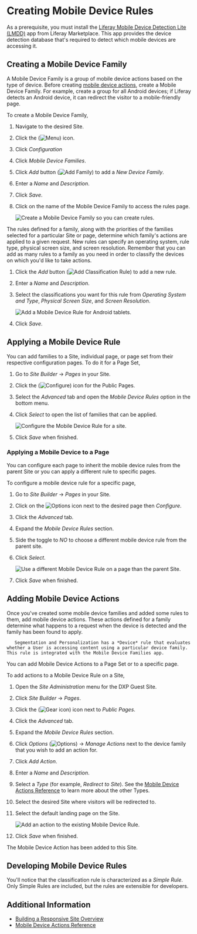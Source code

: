 # Creating Mobile Device Rules

As a prerequisite, you must install the [Liferay Mobile Device Detection Lite (LMDD)](https://web.liferay.com/marketplace/-/mp/application/92831494) app from Liferay Marketplace. This app provides the device detection database that's required to detect which mobile devices are accessing it. 

## Creating a Mobile Device Family

A Mobile Device Family is a group of mobile device actions based on the type of device. Before creating [mobile device actions](#adding-mobile-device-actions), create a Mobile Device Family. For example, create a group for all Android devices; if Liferay detects an Android device, it can redirect the visitor to a mobile-friendly page.

To create a Mobile Device Family,

1. Navigate to the desired Site. 
1. Click the (![Menu](../../images/icon-menu.png)) icon.
1. Click *Configuration*
1. Click *Mobile Device Families*.
1. Click *Add* button (![Add Family](../../images/icon-add.png)) to add a *New Device Family*.
1. Enter a *Name* and *Description*.
1. Click *Save*.
1. Click on the name of the Mobile Device Family to access the rules page.

    ![Create a Mobile Device Family so you can create rules.](./creating-mobile-device-rules/images/mobile-device-families.png)

The rules defined for a family, along with the priorities of the families selected for a particular Site or page, determine which family's actions are applied to a given request. New rules can specify an operating system, rule type, physical screen size, and screen resolution. Remember that you can add as many rules to a family as you need in order to classify the devices on which you'd like to take actions.

1. Click the *Add* button (![Add Classification Rule](../../images/icon-add.png)) to add a new rule.
1. Enter a *Name* and *Description*.
1. Select the classifications you want for this rule from *Operating System and Type*, *Physical Screen Size*, and *Screen Resolution*.

    ![Add a Mobile Device Rule for Android tablets.](creating-mobile-device-rules/images/02.png)

1. Click *Save*.

## Applying a Mobile Device Rule

You can add families to a Site, individual page, or page set from their respective configuration pages. To do it for a Page Set,

1. Go to *Site Builder* &rarr; *Pages* in your Site.
1. Click the (![Configure](../../images/icon-cog.png)) icon for the Public Pages.
1. Select the *Advanced* tab and open the *Mobile Device Rules* option in the bottom menu.
1. Click *Select* to open the list of families that can be applied.

    ![Configure the Mobile Device Rule for a site.](./creating-mobile-device-rules/images/03.png)

1. Click *Save* when finished.

### Applying a Mobile Device to a Page

You can configure each page to inherit the mobile device rules from the parent Site or you can apply a different rule to specific pages.

To configure a mobile device rule for a specific page,

1. Go to *Site Builder* &rarr; *Pages* in your Site.
1. Click on the ![Options](../../images/icon-options.png) icon next to the desired page then *Configure*.
1. Click the *Advanced* tab.
1. Expand the *Mobile Device Rules* section.
1. Side the toggle to *NO* to choose a different mobile device rule from the parent site.
1. Click *Select*.

    ![Use a different Mobile Device Rule on a page than the parent Site.](./creating-mobile-device-rules/images/04.png)

1. Click *Save* when finished.

## Adding Mobile Device Actions

Once you've created some mobile device families and added some rules to them, add mobile device actions. These actions defined for a family determine what happens to a request when the device is detected and the family has been found to apply.

```tip::
   Segmentation and Personalization has a *Device* rule that evaluates whether a User is accessing content using a particular device family. This rule is integrated with the Mobile Device Families app.
```

You can add Mobile Device Actions to a Page Set or to a specific page.

To add actions to a Mobile Device Rule on a Site,

1. Open the *Site Administration* menu for the DXP Guest Site.
1. Click *Site Builder* &rarr; *Pages*.
1. Click the (![Gear icon](../../images/icon-cog.png)) icon next to *Public Pages*.
1. Click the *Advanced* tab.
1. Expand the *Mobile Device Rules* section.
1. Click *Options* (![Options](../../images/icon-actions.png)) &rarr; *Manage Actions* next to the device family that you wish to add an action for.
1. Click *Add Action*.
1. Enter a *Name* and *Description*.
1. Select a *Type* (for example, *Redirect to Site*). See the [Mobile Device Actions Reference](./mobile-device-actions-reference.md) to learn more about the other Types.
1. Select the desired Site where visitors will be redirected to.
1. Select the default landing page on the Site.

    ![Add an action to the existing Mobile Device Rule.](./creating-mobile-device-rules/images/05.png)

1. Click *Save* when finished.

The Mobile Device Action has been added to this Site.

## Developing Mobile Device Rules

You'll notice that the classification rule is characterized as a *Simple Rule*. Only Simple Rules are included, but the rules are extensible for developers.

## Additional Information

* [Building a Responsive Site Overview](./building-a-responsive-site-overview.md)
* [Mobile Device Actions Reference](./mobile-device-actions-reference.md)
